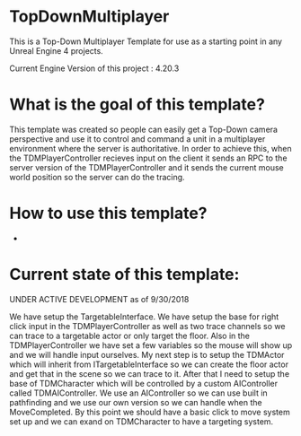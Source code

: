 # TopDownMultiplayer
This is a Top-Down Multiplayer Template for use as a starting point in any Unreal Engine 4 projects.

Current Engine Version of this project : 4.20.3

# What is the goal of this template?
This template was created so people can easily get a Top-Down camera perspective and use it to control and command a unit in a multiplayer environment where the server is authoritative. In order to achieve this, when the TDMPlayerController recieves input on the client it sends an RPC to the server version of the TDMPlayerController and it sends the current mouse world position so the server can do the tracing.

# How to use this template?
-

# Current state of this template:
UNDER ACTIVE DEVELOPMENT as of 9/30/2018

We have setup the TargetableInterface. We have setup the base for right click input in the TDMPlayerController as well as two trace channels so we can trace to a targetable actor or only target the floor. Also in the TDMPlayerController we have set a few variables so the mouse will show up and we will handle input ourselves. My next step is to setup the TDMActor which will inherit from ITargetableInterface so we can create the floor actor and get that in the scene so we can trace to it. After that I need to setup the base of TDMCharacter which will be controlled by a custom AIController called TDMAIController. We use an AIController so we can use built in pathfinding and we use our own version so we can handle when the MoveCompleted. By this point we should have a basic click to move system set up and we can exand on TDMCharacter to have a targeting system. 
